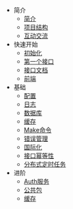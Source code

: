 - 简介
  - [简介](intro/0.intro.md)
  - [项目结构](intro/1.dir.md)
  - [互动交流](intro/2.communication.md)
- 快速开始
  - [初始化](started/0.init.md)
  - [第一个接口](started/1.first-api.md)
  - [接口文档](started/2.api-doc.md)
  - [前端](started/3.frontend.md)
- 基础
  - [配置](base/0.config.md)
  - [日志](base/1.log.md)
  - [数据库](base/2.db.md)
  - [缓存](base/3.cache.md)
  - [Make命令](base/4.make.md)
  - [错误管理](base/5.reason.md)
  - [国际化](base/6.i18n.md)
  - [接口幂等性](base/7.idempotent.md)
  - [分布式定时任务](base/8.task.md)
- 进阶
  - [Auth服务](advanced/auth/0.auth.md)
  - [公共包](advanced/common/0.common.md)
  - [缓存](advanced/cache/0.cache.md)